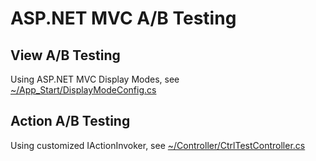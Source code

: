 # ASP.NET MVC A/B Testing

## View A/B Testing

Using ASP.NET MVC Display Modes, see [~/App_Start/DisplayModeConfig.cs](twmvc25/App_Start/DisplayModeConfig.cs)

## Action A/B Testing

Using customized IActionInvoker, see [~/Controller/CtrlTestController.cs](twmvc25/Controllers/CtrlTestController.cs)